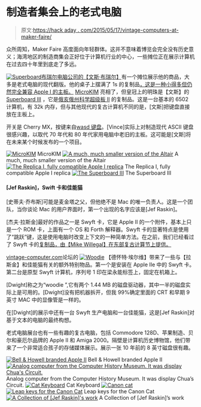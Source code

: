 # 制造者集会上的老式电脑

> 原文:[https://hack aday . com/2015/05/17/vintage-computers-at-maker-faire/](https://hackaday.com/2015/05/17/vintage-computers-at-maker-faire/)

众所周知，Maker Faire 高度面向年轻群体。这并不意味着博览会完全没有历史意义；海湾地区的制造商集会正好位于计算机行业的中心，一些摊位正在展示计算机在过去四十年里到底走了多远。

[![Superboard](../Images/8d0070e94fced72698bcfdaf499b34b7.png)](https://hackaday.com/wp-content/uploads/2015/05/superboard.jpg)[布瑞尔电脑公司的【文斯·布瑞尔】](http://www.brielcomputers.com/)有一个摊位展示他的商品，大多是老式电脑的现代翻版。他的桌子上摆满了 1s 的复制品[，这是一种小得多但仍然完全兼容 Apple I 的主板。](http://www.brielcomputers.com/wordpress/?p=1152) [MicroKIM](http://www.brielcomputers.com/wordpress/?cat=24) 亮相了，但皇冠上的明珠是【文斯】的 [Superboard III](http://www.brielcomputers.com/wordpress/?cat=39) ，它是[俄亥俄州科学超级板 II](http://oldcomputers.net/osi-600.html) 的复制品。这是一台基本的 6502 计算机，有 32k 内存，但与其他现代的复古计算机不同的是，[文斯]把键盘直接放在主板上。

开关是 Cherry MX，按键来自[wasd 键盘](http://www.wasdkeyboards.com/)。[Vince]实际上对制造现代 ASCII 键盘很感兴趣，以取代 70 年代和 80 年代家用电脑中老旧的主板。这可能是[文斯]将在未来某个时候发布的一个项目。

 [![MicroKIM](../Images/6948b1544ff7da8a762ee4c18e1234f4.png "microkim")](https://hackaday.com/2015/05/17/vintage-computers-at-maker-faire/microkim/) MicroKIM [![A much, much smaller version of the Altair](../Images/d71325e6fe6ae0d8e816d72c2ef397ba.png "Altair")](https://hackaday.com/2015/05/17/vintage-computers-at-maker-faire/altair-2/) A much, much smaller version of the Altair [![The Replica I, fully compatible Apple I replica](../Images/414759575d5b9e61ab6db450f2734cdc.png "replica")](https://hackaday.com/2015/05/17/vintage-computers-at-maker-faire/replica/) The Replica I, fully compatible Apple I replica [![The Superboard III](../Images/9f19cdddd2755c6ab55fa5d7080295b5.png "Superboard2")](https://hackaday.com/2015/05/17/vintage-computers-at-maker-faire/superboard2/) The Superboard III

#### [Jef Raskin]，Swift 卡和佳能猫

[史蒂夫·乔布斯]可能是麦金塔之父，但他绝不是 Mac 的唯一负责人。这是一个团队，当你谈论 Mac 的用户界面时，第一个出现的名字应该是[Jef Raskin]。

[杰夫·拉斯金]最好的作品之一是 Swyft 卡，它是 Apple II 的一个附件，基本上只是一个 ROM 卡，上面有一个 OS 和 Forth 解释器。Swyft 卡的显著特点是使用了“跳跃”键，这是使用电脑时改变上下文的一种简单方法。在之前，我们已经看过了 Swyft 卡的[复制品，由【Mike Willegal】在东部复古计算节上提供。](http://hackaday.com/2014/04/06/vcf-east-the-swyft-card/)

[vintage-computer.com](http://www.vintage-computer.com/)论坛的 [![Woodie](../Images/e50fd275f13c591afe24ba312fa77636.png)](https://hackaday.com/wp-content/uploads/2015/05/woodie.jpg) 【德怀特·埃尔维】带来了一些与【拉斯金】和佳能猫有关的额外特别物品。第一个是安装在 Apple IIe 中的 Swyft 卡。第二台是原型 Swyft 计算机，序列号 1 印在梁永能标签上，固定在机箱上。

[Dwight]称之为“woodie ”,它有两个 1.44 MB 的磁盘驱动器，其中一半的磁盘实际上是可用的。[Dwight]没有把机器拆开，但我 99%确定里面的 CRT 和早期 9 英寸 MAC 中的显像管是一样的。

在[Dwight]的展示中还有一台 Swyft 生产电脑和一台佳能猫，这是[Jef Raskin]对基于文本的电脑的最终构想。

老式电脑展台也有一些有趣的复古电脑，包括 Commodore 128D、苹果制造、贝尔和豪厄尔品牌的 Apple II 和 Amiga 2000。隔壁是计算机历史博物馆，他们带来了一个非常适合孩子的存储媒体展示。展示一张 10 年前的 8 英寸磁盘很有趣。

 [![Bell & Howell branded Apple II](../Images/ab563b2816bf755e39a0e2547c1362c0.png "Bell howell")](https://hackaday.com/2015/05/17/vintage-computers-at-maker-faire/bell-howell-2/) Bell & Howell branded Apple II [![Analog computer from the Computer History Museum. It was display Chua's Circuit.](../Images/c93224e429f82b3561ece8816077cd20.png "Analog computer")](https://hackaday.com/2015/05/17/vintage-computers-at-maker-faire/analog-computer-2/) Analog computer from the Computer History Museum. It was display Chua’s Circuit. [![Cat Keyboard](../Images/d6775ef35630643bdcf4c3c4d8a4cf5f.png "Cat")](https://hackaday.com/2015/05/17/vintage-computers-at-maker-faire/cat-5/) Cat Keyboard [![Canon cat](../Images/91449f61deab12ade77b2f05603ad184.png "Canon cat")](https://hackaday.com/2015/05/17/vintage-computers-at-maker-faire/canon-cat/)  [![Leap keys for the Canon Cat](../Images/4f846d359a2a11aeed5be007ff4526c7.png "Leap")](https://hackaday.com/2015/05/17/vintage-computers-at-maker-faire/leap-5/) Leap keys for the Canon Cat [![A Collection of [Jef Raskin]'s work](../Images/0d9d6ccea42fd2518942b284a5beece5.png "Jef Raskin")](https://hackaday.com/2015/05/17/vintage-computers-at-maker-faire/jef-raskin/) A Collection of [Jef Raskin]’s work
